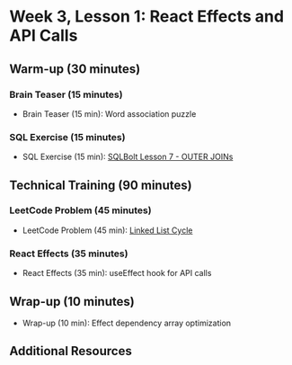 # Week 3, Lesson 1: React Effects and API Calls

## Warm-up (30 minutes)

### Brain Teaser (15 minutes)

- Brain Teaser (15 min): Word association puzzle

### SQL Exercise (15 minutes)

- SQL Exercise (15 min): [SQLBolt Lesson 7 - OUTER JOINs](https://sqlbolt.com/lesson/select_queries_with_outer_joins)

## Technical Training (90 minutes)

### LeetCode Problem (45 minutes)

- LeetCode Problem (45 min): [Linked List Cycle](https://leetcode.com/problems/linked-list-cycle/)

### React Effects (35 minutes)

- React Effects (35 min): useEffect hook for API calls

## Wrap-up (10 minutes)

- Wrap-up (10 min): Effect dependency array optimization

## Additional Resources 